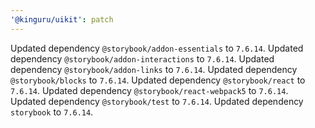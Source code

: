 ```yaml
---
'@kinguru/uikit': patch
---
```


Updated dependency `@storybook/addon-essentials` to `7.6.14`.
Updated dependency `@storybook/addon-interactions` to `7.6.14`.
Updated dependency `@storybook/addon-links` to `7.6.14`.
Updated dependency `@storybook/blocks` to `7.6.14`.
Updated dependency `@storybook/react` to `7.6.14`.
Updated dependency `@storybook/react-webpack5` to `7.6.14`.
Updated dependency `@storybook/test` to `7.6.14`.
Updated dependency `storybook` to `7.6.14`.
